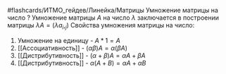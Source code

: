 #flashcards/ИТМО_гейдев/Линейка/Матрицы
Умножение матрицы на число
?
Умножение матрицы $A$ на число $\lambda$ заключается в построении матрицы $\lambda A = (\lambda a_i,_j)$
Свойства умножения матрицы на число:
1. Умножение на единицу - $A * 1 = A$
2. [[Ассоциативность]] - $(\alpha \beta)A = \alpha(\beta A)$
3. [[Дистрибутивность]] - $(\alpha + \beta)A = \alpha A + \beta A$
4. [[Дистрибутивность]] - $\alpha (A+B) = \alpha A + \alpha B$



